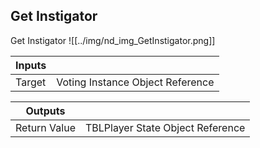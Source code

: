 ## Get Instigator
Get Instigator
![[../img/nd_img_GetInstigator.png]]

|Inputs||
|--|--|
| Target | Voting Instance Object Reference |

|Outputs||
|--|--|
| Return Value | TBLPlayer State Object Reference |
